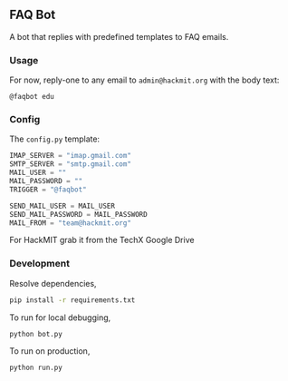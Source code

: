 ## FAQ Bot

A bot that replies with predefined templates to FAQ emails.

### Usage

For now, reply-one to any email to `admin@hackmit.org` with the body text:

```
@faqbot edu
```

### Config

The `config.py` template:

```python
IMAP_SERVER = "imap.gmail.com"
SMTP_SERVER = "smtp.gmail.com"
MAIL_USER = ""
MAIL_PASSWORD = ""
TRIGGER = "@faqbot"

SEND_MAIL_USER = MAIL_USER
SEND_MAIL_PASSWORD = MAIL_PASSWORD
MAIL_FROM = "team@hackmit.org"
```

For HackMIT grab it from the TechX Google Drive

### Development

Resolve dependencies,

```bash
pip install -r requirements.txt
```

To run for local debugging,

```bash
python bot.py
```

To run on production,

```bash
python run.py
```